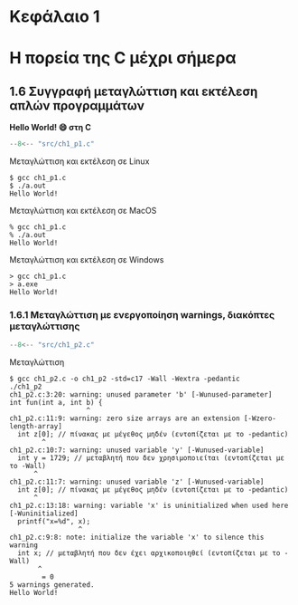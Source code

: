 # Κεφάλαιο 1

<h1>Η πορεία της C μέχρι σήμερα</h1>

## 1.6 Συγγραφή μεταγλώττιση και εκτέλεση απλών προγραμμάτων

**Hello World! :smile: στη C** 

```{.c title="ch1_p1.c" linenums="1" hl_lines = "4"}
--8<-- "src/ch1_p1.c"
```

Μεταγλώττιση και εκτέλεση σε Linux

```{.text .nocopy}
$ gcc ch1_p1.c
$ ./a.out
Hello World!
```

Μεταγλώττιση και εκτέλεση σε MacOS

```{.text .nocopy}
% gcc ch1_p1.c
% ./a.out
Hello World!
```

Μεταγλώττιση και εκτέλεση σε Windows

```{.text .nocopy}
> gcc ch1_p1.c
> a.exe
Hello World!
```

### 1.6.1 Μεταγλώττιση με ενεργοποίηση warnings, διακόπτες μεταγλώττισης

```{.c title="ch1_p2.c" linenums="1"}
--8<-- "src/ch1_p2.c"
```

Μεταγλώττιση

```{.text .nocopy}
$ gcc ch1_p2.c -o ch1_p2 -std=c17 -Wall -Wextra -pedantic
./ch1_p2
ch1_p2.c:3:20: warning: unused parameter 'b' [-Wunused-parameter]
int fun(int a, int b) {
                   ^
ch1_p2.c:11:9: warning: zero size arrays are an extension [-Wzero-length-array]
  int z[0]; // πίνακας με μέγεθος μηδέν (εντοπίζεται με το -pedantic)
        ^
ch1_p2.c:10:7: warning: unused variable 'y' [-Wunused-variable]
  int y = 1729; // μεταβλητή που δεν χρησιμοποιείται (εντοπίζεται με το -Wall)
      ^
ch1_p2.c:11:7: warning: unused variable 'z' [-Wunused-variable]
  int z[0]; // πίνακας με μέγεθος μηδέν (εντοπίζεται με το -pedantic)
      ^
ch1_p2.c:13:18: warning: variable 'x' is uninitialized when used here [-Wuninitialized]
  printf("x=%d", x);
                 ^
ch1_p2.c:9:8: note: initialize the variable 'x' to silence this warning
  int x; // μεταβλητή που δεν έχει αρχικοποιηθεί (εντοπίζεται με το -Wall)
       ^
        = 0
5 warnings generated.
Hello World!
```